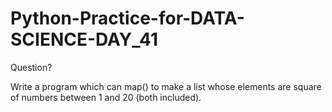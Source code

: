 # Python-Practice-for-DATA-SCIENCE-DAY_41
Question?

Write a program which can map() to make a list whose elements are square of numbers between 1 and 20 (both included).
